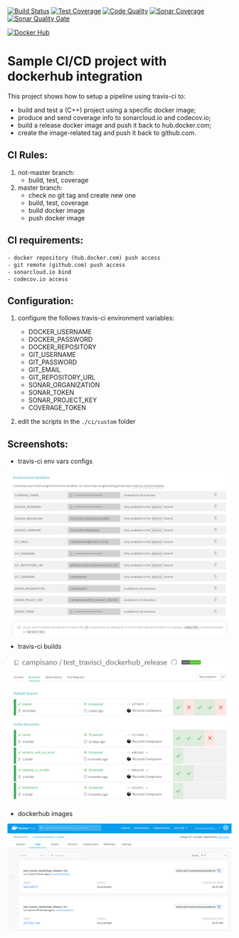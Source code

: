 [![Build Status](https://travis-ci.org/campisano/test_travisci_dockerhub_release.svg?branch=master "Build Status")](https://travis-ci.org/campisano/test_travisci_dockerhub_release)
[![Test Coverage](https://codecov.io/gh/campisano/test_travisci_dockerhub_release/branch/master/graph/badge.svg "Test Coverage")](https://codecov.io/gh/campisano/test_travisci_dockerhub_release)
[![Code Quality](https://img.shields.io/lgtm/grade/cpp/g/campisano/test_travisci_dockerhub_release.svg "Code Quality")](https://lgtm.com/projects/g/campisano/test_travisci_dockerhub_release/context:cpp)
[![Sonar Coverage](https://sonarcloud.io/api/project_badges/measure?project=campisano/test_travisci_dockerhub_release&metric=coverage)](https://sonarcloud.io/dashboard?id=campisano/test_travisci_dockerhub_release)
[![Sonar Quality Gate](https://sonarcloud.io/api/project_badges/measure?project=campisano/test_travisci_dockerhub_release&metric=alert_status)](https://sonarcloud.io/dashboard?id=campisano/test_travisci_dockerhub_release)

[![Docker Hub](https://img.shields.io/docker/image-size/riccardocampisano/public/test_travisci_dockerhub_release-latest?label=test_travisci_dockerhub_release-latest&logo=docker)](https://hub.docker.com/r/riccardocampisano/public/tags?name=test_travisci_dockerhub_release)

# Sample CI/CD project with dockerhub integration

This project shows how to setup a pipeline using travis-ci to:
- build and test a (C++) project using a specific docker image;
- produce and send coverage info to sonarcloud.io and codecov.io;
- build a release docker image and push it back to hub.docker.com;
- create the image-related tag and push it back to github.com.



## CI Rules:

1) not-master branch:
    - build, test, coverage
0) master branch:
    - check no git tag and create new one
    - build, test, coverage
    - build docker image
    - push docker image



## CI requirements:
    - docker repository (hub.docker.com) push access
    - git remote (github.com) push access
    - sonarcloud.io bind
    - codecov.io access



## Configuration:

1) configure the follows travis-ci environment variables:
    - DOCKER_USERNAME
    - DOCKER_PASSWORD
    - DOCKER_REPOSITORY
    - GIT_USERNAME
    - GIT_PASSWORD
    - GIT_EMAIL
    - GIT_REPOSITORY_URL
    - SONAR_ORGANIZATION
    - SONAR_TOKEN
    - SONAR_PROJECT_KEY
    - COVERAGE_TOKEN

2) edit the scripts in the `./ci/custom` folder



## Screenshots:

* travis-ci env vars configs

![Alt text](/doc/README.md/travisci-config.png?raw=true "travis-ci env vars")


* travis-ci builds

![Alt text](/doc/README.md/travisci-builds.png?raw=true "travis-ci builds")


* dockerhub images

![Alt text](/doc/README.md/dockerhub-images.png?raw=true "dockerhub images")
